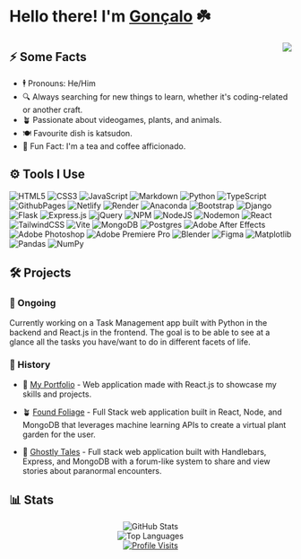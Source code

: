 # Hello there! I'm [Gonçalo](https://goncalo-matias-dev-portoflio.netlify.app/) ☘️

<img align="right" src="https://media1.giphy.com/media/Rpl1sod1vCXK0L2SUN/giphy.gif" />

## ⚡️ Some Facts
- 🕴️ Pronouns: He/Him
- 🔍 Always searching for new things to learn, whether it's coding-related or another craft.
- 🪴 Passionate about videogames, plants, and animals.
- 🍽️ Favourite dish is katsudon.
- 🎉 Fun Fact: I'm a tea and coffee afficionado.

## ⚙️ Tools I Use
<!--[![My Skills](https://skillicons.dev/icons?i=js,html,css,blender,bootstrap,figma,flask,git,md,mongodb,netlify,nodejs,ps,postgres,pr,py,react,ts,vite,tailwind)](https://skillicons.dev)) -->


![HTML5](https://img.shields.io/badge/html5-%23E34F26.svg?style=flat&logo=html5&logoColor=white) ![CSS3](https://img.shields.io/badge/css3-%231572B6.svg?style=flat&logo=css3&logoColor=white) ![JavaScript](https://img.shields.io/badge/javascript-%23323330.svg?style=flat&logo=javascript&logoColor=%23F7DF1E) ![Markdown](https://img.shields.io/badge/markdown-%23000000.svg?style=flat&logo=markdown&logoColor=white) ![Python](https://img.shields.io/badge/python-3670A0?style=flat&logo=python&logoColor=ffdd54) ![TypeScript](https://img.shields.io/badge/typescript-%23007ACC.svg?style=flat&logo=typescript&logoColor=white) ![GithubPages](https://img.shields.io/badge/github%20pages-121013?style=flat&logo=github&logoColor=white) ![Netlify](https://img.shields.io/badge/netlify-%23000000.svg?style=flat&logo=netlify&logoColor=#00C7B7) ![Render](https://img.shields.io/badge/Render-%46E3B7.svg?style=flat&logo=render&logoColor=white) ![Anaconda](https://img.shields.io/badge/Anaconda-%2344A833.svg?style=flat&logo=anaconda&logoColor=white) ![Bootstrap](https://img.shields.io/badge/bootstrap-%238511FA.svg?style=flat&logo=bootstrap&logoColor=white) ![Django](https://img.shields.io/badge/django-%23092E20.svg?style=flat&logo=django&logoColor=white) ![Flask](https://img.shields.io/badge/flask-%23000.svg?style=flat&logo=flask&logoColor=white) ![Express.js](https://img.shields.io/badge/express.js-%23404d59.svg?style=flat&logo=express&logoColor=%2361DAFB) ![jQuery](https://img.shields.io/badge/jquery-%230769AD.svg?style=flat&logo=jquery&logoColor=white) ![NPM](https://img.shields.io/badge/NPM-%23CB3837.svg?style=flat&logo=npm&logoColor=white) ![NodeJS](https://img.shields.io/badge/node.js-6DA55F?style=flat&logo=node.js&logoColor=white) ![Nodemon](https://img.shields.io/badge/NODEMON-%23323330.svg?style=flat&logo=nodemon&logoColor=%BBDEAD) ![React](https://img.shields.io/badge/react-%2320232a.svg?style=flat&logo=react&logoColor=%2361DAFB) ![TailwindCSS](https://img.shields.io/badge/tailwindcss-%2338B2AC.svg?style=flat&logo=tailwind-css&logoColor=white) ![Vite](https://img.shields.io/badge/vite-%23646CFF.svg?style=flat&logo=vite&logoColor=white) ![MongoDB](https://img.shields.io/badge/MongoDB-%234ea94b.svg?style=flat&logo=mongodb&logoColor=white) ![Postgres](https://img.shields.io/badge/postgres-%23316192.svg?style=flat&logo=postgresql&logoColor=white) ![Adobe After Effects](https://img.shields.io/badge/Adobe%20After%20Effects-9999FF.svg?style=flat&logo=Adobe%20After%20Effects&logoColor=white) ![Adobe Photoshop](https://img.shields.io/badge/adobe%20photoshop-%2331A8FF.svg?style=flat&logo=adobe%20photoshop&logoColor=white) ![Adobe Premiere Pro](https://img.shields.io/badge/Adobe%20Premiere%20Pro-9999FF.svg?style=flat&logo=Adobe%20Premiere%20Pro&logoColor=white) ![Blender](https://img.shields.io/badge/blender-%23F5792A.svg?style=flat&logo=blender&logoColor=white) ![Figma](https://img.shields.io/badge/figma-%23F24E1E.svg?style=flat&logo=figma&logoColor=white) ![Matplotlib](https://img.shields.io/badge/Matplotlib-%23ffffff.svg?style=flat&logo=Matplotlib&logoColor=black) ![Pandas](https://img.shields.io/badge/pandas-%23150458.svg?style=flat&logo=pandas&logoColor=white) ![NumPy](https://img.shields.io/badge/numpy-%23013243.svg?style=flat&logo=numpy&logoColor=white)

## 🛠️ Projects

### 🚀 Ongoing
Currently working on a Task Management app built with Python in the backend and React.js in the frontend. The goal is to be able to see at a glance all the tasks you have/want to do in different facets of life.

### 📂 History
- 📜 [My Portfolio](https://goncalo-matias-dev-portoflio.netlify.app/) - Web application made with React.js to showcase my skills and projects.
  
- 🪴 [Found Foliage](https://foundfoliage.netlify.app/) - Full Stack web application built in React, Node, and MongoDB that leverages machine learning APIs to create a virtual plant garden for the user.
  
- 👻 [Ghostly Tales](https://ghostly-tales.onrender.com/) - Full stack web application built with Handlebars, Express, and MongoDB with a forum-like system to share and view stories about paranormal encounters.

## 📊 Stats
<div align="center">

  ![GitHub Stats](https://github-readme-stats.vercel.app/api?username=gosamat&theme=tokyonight&hide_border=true&include_all_commits=false&count_private=false)<br>
  ![Top Languages](https://github-readme-stats.vercel.app/api/top-langs/?username=gosamat&theme=tokyonight&hide_border=true&include_all_commits=false&count_private=false&layout=compact)<br>
  [![Profile Visits](https://visitcount.itsvg.in/api?id=gosamat&icon=0&color=8)](https://visitcount.itsvg.in)<br>

</div>

